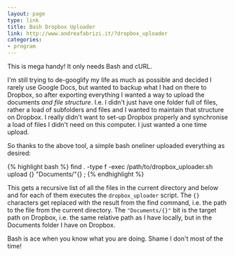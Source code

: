 ```yaml
---
layout: page
type: link
title: Bash Dropbox Uploader
link: http://www.andreafabrizi.it/?dropbox_uploader
categories: 
- program
---
```

This is mega handy! It only needs Bash and cURL. 

I'm still trying to de-googlify my life as much as possible and decided I rarely use Google Docs, but wanted to backup what I had on there to Dropbox, so after exporting everything I wanted a way to upload the documents _and file structure_. I.e. I didn't just have one folder full of files, rather a load of subfolders and files and I wanted to maintain that structure on Dropbox. I really didn't want to set-up Dropbox properly and synchronise a load of files I didn't need on this computer. I just wanted a one time upload.

So thanks to the above tool, a simple bash oneliner uploaded everything as desired:

{% highlight bash %}
find . -type f -exec /path/to/dropbox_uploader.sh upload {} "Documents/"{} \;
{% endhighlight %}

This gets a recursive list of all the files in the current directory and below and for each of them executes the `dropbox_uploader` script. The `{}` characters get replaced with the result from the find command, i.e. the path to the file from the current directory. The `"Documents/{}"` bit is the target path on Dropbox, i.e. the same relative path as I have locally, but in the Documents folder I have on Dropbox.

Bash is ace when you know what you are doing. Shame I don't most of the time!
